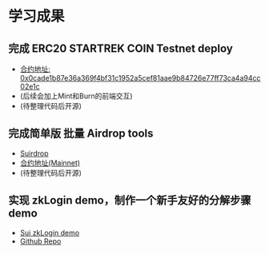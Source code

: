 # 学习成果

## 完成 ERC20 STARTREK COIN Testnet deploy
- [合约地址: 0x0cade1b87e36a369f4bf31c1952a5cef81aae9b84726e77ff73ca4a94cc02e1c](https://suiexplorer.com/object/0x0cade1b87e36a369f4bf31c1952a5cef81aae9b84726e77ff73ca4a94cc02e1c?network=testnet)
- (后续会加上Mint和Burn的前端交互)
- (待整理代码后开源)

## 完成简单版 批量 Airdrop tools
- [Suirdrop](https://suirdrop.vercel.app/)
- [合约地址(Mainnet)](https://suiexplorer.com/object/0xde9ba41cee014ca356a306ff2cc3211e0f7e4962fcd54b40345599e3351a6814)
- (待整理代码后开源)

## 实现 zkLogin demo，制作一个新手友好的分解步骤demo
- [Sui zkLogin demo](https://sui-zklogin.vercel.app/)
- [Github Repo](https://github.com/jovicheng/sui-zklogin-demo)

